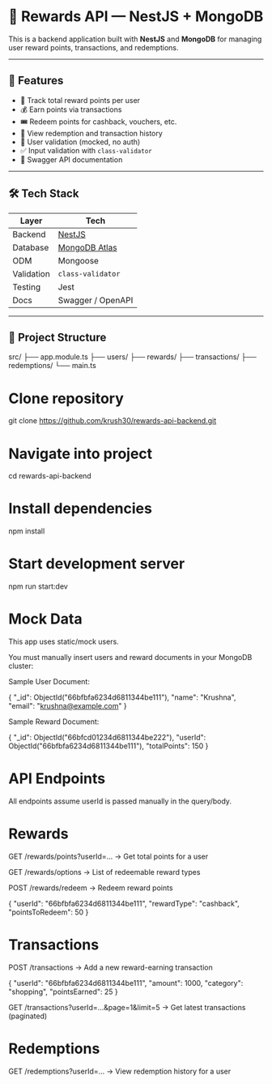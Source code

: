 # 🎁 Rewards API — NestJS + MongoDB

This is a backend application built with **NestJS** and **MongoDB** for managing user reward points, transactions, and redemptions.

---

## 🚀 Features

- 🎯 Track total reward points per user
- 💰 Earn points via transactions
- 🎟️ Redeem points for cashback, vouchers, etc.
- 📜 View redemption and transaction history
- 🔐 User validation (mocked, no auth)
- ✅ Input validation with `class-validator`
- 📘 Swagger API documentation

---

## 🛠 Tech Stack

| Layer      | Tech                                                 |
| ---------- | ---------------------------------------------------- |
| Backend    | [NestJS](https://nestjs.com)                         |
| Database   | [MongoDB Atlas](https://www.mongodb.com/cloud/atlas) |
| ODM        | Mongoose                                             |
| Validation | `class-validator`                                    |
| Testing    | Jest                                                 |
| Docs       | Swagger / OpenAPI                                    |

---

## 📁 Project Structure

src/
├── app.module.ts
├── users/
├── rewards/
├── transactions/
├── redemptions/
└── main.ts

# Clone repository

git clone https://github.com/krush30/rewards-api-backend.git

# Navigate into project

cd rewards-api-backend

# Install dependencies

npm install

# Start development server

npm run start:dev

# Mock Data

This app uses static/mock users.

You must manually insert users and reward documents in your MongoDB cluster:

Sample User Document:

{
"\_id": ObjectId("66bfbfa6234d6811344be111"),
"name": "Krushna",
"email": "krushna@example.com"
}

Sample Reward Document:

{
"\_id": ObjectId("66bfcd01234d6811344be222"),
"userId": ObjectId("66bfbfa6234d6811344be111"),
"totalPoints": 150
}

# API Endpoints

All endpoints assume userId is passed manually in the query/body.

# Rewards

GET /rewards/points?userId=...
→ Get total points for a user

GET /rewards/options
→ List of redeemable reward types

POST /rewards/redeem
→ Redeem reward points

{
"userId": "66bfbfa6234d6811344be111",
"rewardType": "cashback",
"pointsToRedeem": 50
}

# Transactions

POST /transactions
→ Add a new reward-earning transaction

{
"userId": "66bfbfa6234d6811344be111",
"amount": 1000,
"category": "shopping",
"pointsEarned": 25
}

GET /transactions?userId=...&page=1&limit=5
→ Get latest transactions (paginated)

# Redemptions

GET /redemptions?userId=...
→ View redemption history for a user
